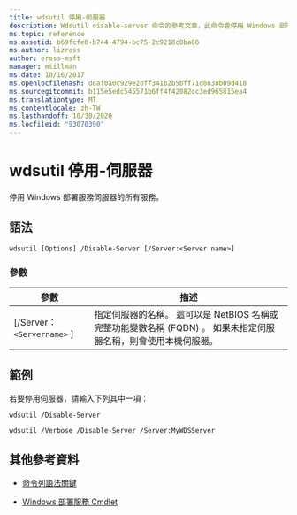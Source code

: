```yaml
---
title: wdsutil 停用-伺服器
description: Wdsutil disable-server 命令的參考文章，此命令會停用 Windows 部署服務 server 的所有服務。
ms.topic: reference
ms.assetid: b69fcfe0-b744-4794-bc75-2c9218c0ba66
ms.author: lizross
author: eross-msft
manager: mtillman
ms.date: 10/16/2017
ms.openlocfilehash: d8af0a0c929e2bff341b2b5bff71d0838b09d418
ms.sourcegitcommit: b115e5edc545571b6ff4f42082cc3ed965815ea4
ms.translationtype: MT
ms.contentlocale: zh-TW
ms.lasthandoff: 10/30/2020
ms.locfileid: "93070390"
---
```

# <a name="wdsutil-disable-server"></a>wdsutil 停用-伺服器

停用 Windows 部署服務伺服器的所有服務。

## <a name="syntax"></a>語法

```
wdsutil [Options] /Disable-Server [/Server:<Server name>]
```

### <a name="parameters"></a>參數

| 參數 | 描述 |
|--|--|
| [/Server： `<Servername>` ] | 指定伺服器的名稱。 這可以是 NetBIOS 名稱或完整功能變數名稱 (FQDN) 。 如果未指定伺服器名稱，則會使用本機伺服器。 |

## <a name="examples"></a>範例

若要停用伺服器，請輸入下列其中一項：

```
wdsutil /Disable-Server
```

```
wdsutil /Verbose /Disable-Server /Server:MyWDSServer
```

## <a name="additional-references"></a>其他參考資料

- [命令列語法關鍵](command-line-syntax-key.md)

- [Windows 部署服務 Cmdlet](/powershell/module/wds)
